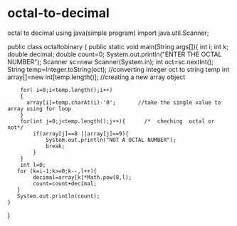 # octal-to-decimal
octal to decimal using java(simple program)
import java.util.Scanner;

public class octaltobinary {
    public static void main(String args[]){
        int i;
        int k;
        double decimal;
        double count=0;
        System.out.println("ENTER THE OCTAL NUMBER");
        Scanner sc=new Scanner(System.in);
        int oct=sc.nextInt();
        String temp=Integer.toString(oct);   //converting integer oct to string temp
        int array[]=new int[temp.length()];  //creating a new array object

        for( i=0;i<temp.length();i++)
        {
          array[i]=temp.charAt(i)-'0';       //take the single value to array using for loop
        }
        for(int j=0;j<temp.length();j++){      /*  cheching  octal or not*/
            if(array[j]==8 ||array[j]==9){
                System.out.println("NOT A OCTAL NUMBER");
                break;
            }
        }
        int l=0;
       for (k=i-1;k>=0;k--,l++){
            decimal=array[k]*Math.pow(8,l);
            count=count+decimal;
       }
       System.out.println(count);
    }
}
